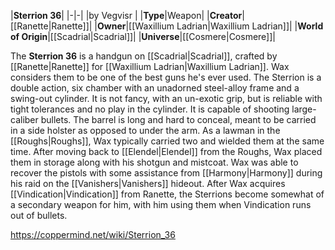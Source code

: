 |**Sterrion 36**|
|-|-|
|by  Vegvisr |
|**Type**|Weapon|
|**Creator**|[[Ranette\|Ranette]]|
|**Owner**|[[Waxillium Ladrian\|Waxillium Ladrian]]|
|**World of Origin**|[[Scadrial\|Scadrial]]|
|**Universe**|[[Cosmere\|Cosmere]]|

The **Sterrion 36** is a handgun on [[Scadrial\|Scadrial]], crafted by [[Ranette\|Ranette]] for [[Waxillium Ladrian\|Waxillium Ladrian]]. Wax considers them to be one of the best guns he's ever used.
The Sterrion is a double action, six chamber  with an unadorned steel-alloy frame and a swing-out cylinder. It is not fancy, with an un-exotic grip, but is reliable with tight tolerances and no play in the cylinder. It is capable of shooting large-caliber bullets. The barrel is long and hard to conceal, meant to be carried in a side holster as opposed to under the arm. As a lawman in the [[Roughs\|Roughs]], Wax typically carried two and wielded them at the same time. After moving back to [[Elendel\|Elendel]] from the Roughs, Wax placed them in storage along with his shotgun and mistcoat. Wax was able to recover the pistols with some assistance from [[Harmony\|Harmony]] during his raid on the [[Vanishers\|Vanishers]] hideout.
After Wax acquires [[Vindication\|Vindication]] from Ranette, the Sterrions become somewhat of a secondary weapon for him, with him using them when Vindication runs out of bullets.



https://coppermind.net/wiki/Sterrion_36